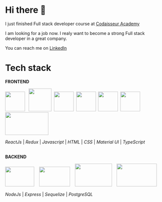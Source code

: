 # Hi there 👋
I just finished Full stack developer course at [Codaisseur Academy](https://codaisseur.com/courses/academy/)

I am looking for a job now.
I realy want to become a strong Full stack developer in a great company.

You can reach me on [LinkedIn](https://www.linkedin.com/in/olena-trachuk/)

# Tech stack

**FRONTEND**

<img src="https://res.cloudinary.com/dud55b6nb/image/upload/v1656499087/react_03_ac1rb2.png" alt="" height="64" width="64" />&nbsp;&nbsp;&nbsp;<img src="https://res.cloudinary.com/dud55b6nb/image/upload/v1656499813/redux_03_j8kqhu.png" alt="" height="74" width="74" />&nbsp;&nbsp;<img src="https://i0.wp.com/theicom.org/wp-content/uploads/2016/03/js-logo.png" alt="" height="64" width="64" />&nbsp;&nbsp;<img src="https://upload.wikimedia.org/wikipedia/commons/thumb/0/00/HTML5_logo_black.svg/512px-HTML5_logo_black.svg.png" alt="" height="64" width="64" />&nbsp;&nbsp;<img src="https://cdn.worldvectorlogo.com/logos/css3-1.svg" alt="" height="64" width="64" />&nbsp;&nbsp;<img src="https://res.cloudinary.com/dud55b6nb/image/upload/v1656499537/mui_03_o9mb8q.png" alt="" height="64" width="64" /> &nbsp;&nbsp;<img src="https://blog.theodo.com/static/ba2166b279b234c4824d1c2fb299ced2/a79d3/ts_logo.png" alt="" height="74" width="140" /> 

_ReactJs_ | _Redux_ | _Javascript_ | _HTML_ | _CSS_ | _Material UI_ | _TypeScript_
</br>
</br>

**BACKEND**

<img src="https://upload.wikimedia.org/wikipedia/commons/thumb/d/d9/Node.js_logo.svg/590px-Node.js_logo.svg.png" alt="" height="64" width="94" /> &nbsp;&nbsp;&nbsp;<img src="https://www.jsexpert.net/wp-content/themes/clevercourse-v2-03/images/backend/express.png" alt="" height="64" width="100" /> &nbsp;&nbsp;&nbsp;<img src="https://miro.medium.com/max/661/1*XcE0wR1ZmWLFbdF2dE5WuA.png" alt="" height="74" width="120" /> &nbsp;&nbsp;&nbsp;<img src="https://code4fun.ru/wp-content/uploads/2017/04/PostgreSQL.png" alt="" height="74" width="130" /> 

_NodeJs_ | _Express_ | _Sequelize_ | _PostgreSQL_

 



